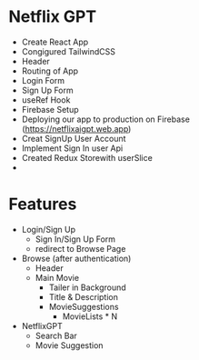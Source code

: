 # Netflix GPT

- Create React App
- Congigured TailwindCSS
- Header
- Routing of App
- Login Form
- Sign Up Form
- useRef Hook
- Firebase Setup 
- Deploying our app to production on Firebase 
  (https://netflixaigpt.web.app)
- Creat SignUp User Account
- Implement Sign In user Api
- Created Redux Storewith userSlice
- 

# Features
- Login/Sign Up
    - Sign In/Sign Up Form
    - redirect to Browse Page
- Browse (after authentication)
   - Header
   - Main Movie
       - Tailer in Background
       - Title & Description
       - MovieSuggestions
         - MovieLists * N
- NetflixGPT
   - Search Bar
   - Movie Suggestion
   